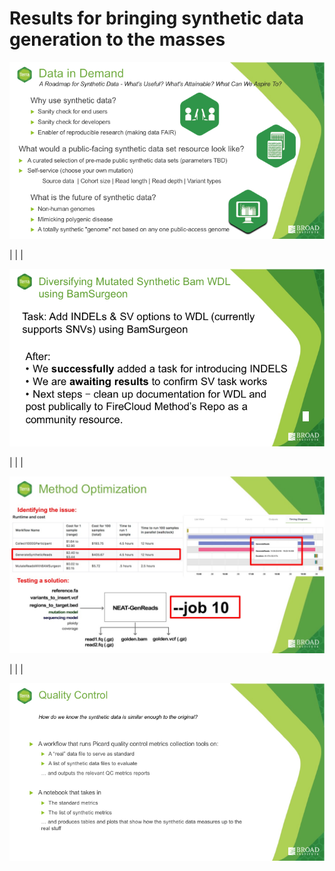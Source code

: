 # Results for bringing synthetic data generation to the masses

![alt text](slide1.png)

|
|
|

![alt text](slide2.png)

|
|
|

![alt text](slide3.jpg)

|
|
|

![alt text](slide4.png)
